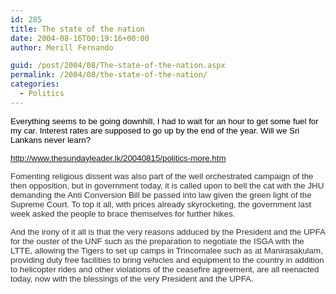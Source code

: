 ```yaml
---
id: 285
title: The state of the nation
date: 2004-08-16T00:19:16+00:00
author: Merill Fernando

guid: /post/2004/08/The-state-of-the-nation.aspx
permalink: /2004/08/the-state-of-the-nation/
categories:
  - Politics
---
```



<div class=Section1>

<p class=MsoPlainText><font size=2 color=black face=Arial><span
style='font-size:10.0pt;font-family:Arial;color:windowtext'>Everything seems to
be going downhill, I had to wait for an hour to get some fuel for my car. Interest
rates are supposed to go up by the end of the year. Will we Sri Lankans never
learn?<o:p></o:p></span></font></p>

<p class=MsoPlainText><font size=2 color="#333333" face=Arial><span
style='font-size:10.0pt;font-family:Arial;color:#333333'><a
href="http://www.thesundayleader.lk/20040815/politics-more.htm">http://www.thesundayleader.lk/20040815/politics-more.htm</a><o:p></o:p></span></font></p>

<p class=MsoPlainText><font size=2 color="#333333" face=Arial><span
style='font-size:10.0pt;font-family:Arial;color:#333333'>Fomenting religious
dissent was also part of the well orchestrated campaign of the then opposition,
but in government today, it is called upon to bell the cat with the JHU
demanding the Anti Conversion Bill be passed into law given the green light of
the Supreme Court. To top it all, with prices already skyrocketing, the
government last week asked the people to brace themselves for further hikes.<O:P>
</span></O:P></font><o:p></o:p></p>

<p class=MsoPlainText><font size=2 color="#333333" face=Arial><span
style='font-size:10.0pt;font-family:Arial;color:#333333'>And the irony of it
all is that the very reasons adduced by the President and the UPFA for the
ouster of the UNF such as the preparation to negotiate the ISGA with the LTTE,
allowing the Tigers to set up camps in Trincomalee such as at Manirasakulam,
providing duty free facilities to bring vehicles and equipment to the country
in addition to helicopter rides and other violations of the ceasefire
agreement, are all reenacted today, now with the blessings of the very
President and the UPFA.<O:P> </span></font><o:p></o:p></p>

<p class=MsoNormal><font size=2 face=Arial><span style='font-size:10.0pt;
font-family:Arial'><o:p>&nbsp;</o:p></span></font></p>

</div>

